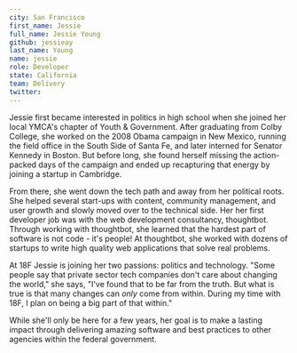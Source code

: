 ```yaml
---
city: San Francisco
first_name: Jessie
full_name: Jessie Young
github: jessieay
last_name: Young
name: jessie
role: Developer
state: California
team: Delivery
twitter:
---
```

Jessie first became interested in politics in high school when she joined her local YMCA's chapter of Youth & Government. After graduating from Colby College, she worked on the 2008 Obama campaign in New Mexico, running the field office in the South Side of Santa Fe, and later interned for Senator Kennedy in Boston. But before long, she found herself missing the action-packed days of the campaign and ended up recapturing that energy by joining a startup in Cambridge.

From there, she went down the tech path and away from her political roots. She helped several start-ups with content, community management, and user growth  and slowly moved over to the technical side. Her her first developer job was with the web development consultancy, thoughtbot. Through working with thoughtbot, she learned that the hardest part of software is not code - it's people! At thoughtbot, she worked with dozens of startups to write high quality web applications that solve real problems.

At 18F Jessie is joining her two passions: politics and technology. "Some people say that private sector tech companies don't care about changing the world," she says, "I've found that to be far from the truth. But what is true is that many changes can *only* come from within. During my time with 18F, I plan on being a big part of that within."

While she'll only be here for a few years, her goal is to make a lasting impact through delivering amazing software and best practices to other agencies within the federal government.
